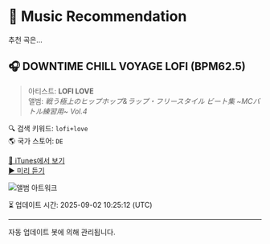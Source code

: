 
# 🎵 Music Recommendation

추천 곡은...

## 🎧 DOWNTIME CHILL VOYAGE LOFI (BPM62.5)  
> 아티스트: **LOFI LOVE**  
> 앨범: _戦う極上のヒップホップ&ラップ・フリースタイル ビート集 ~MCバトル練習用~ Vol.4_  

🔍 검색 키워드: `lofi+love`  
🌎 국가 스토어: `DE`

[🔗 iTunes에서 보기](https://music.apple.com/de/album/downtime-chill-voyage-lofi-bpm62-5/1648266126?i=1648266455&uo=4)  
[▶️ 미리 듣기](https://audio-ssl.itunes.apple.com/itunes-assets/AudioPreview122/v4/fb/a9/5d/fba95dce-3134-b481-0027-f15ebd36b599/mzaf_12758922749388271222.plus.aac.p.m4a)

![앨범 아트워크](https://is1-ssl.mzstatic.com/image/thumb/Music122/v4/cd/0f/c1/cd0fc1c3-0fc0-b7bf-9f41-54442187c296/859758767891_cover.jpg/100x100bb.jpg)

⏳ 업데이트 시간: 2025-09-02 10:25:12 (UTC)

---
자동 업데이트 봇에 의해 관리됩니다.
